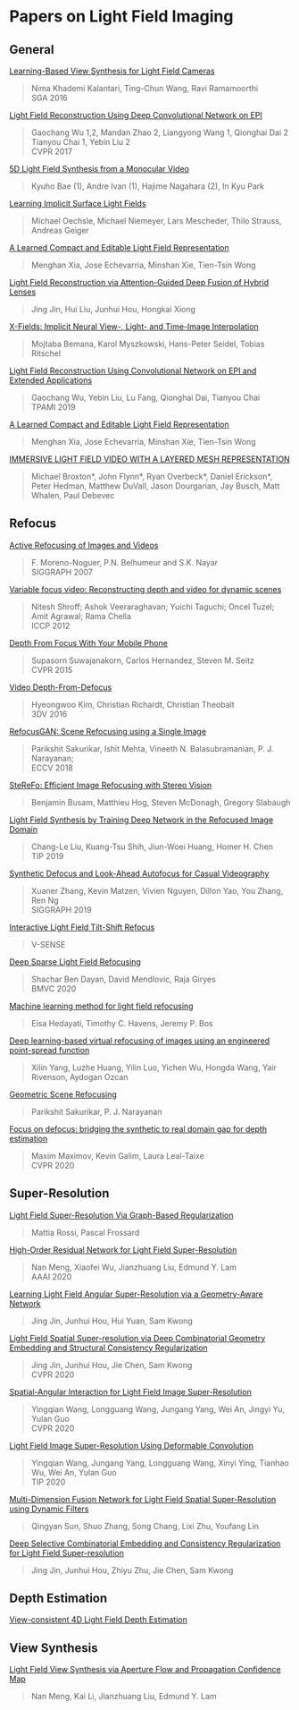 # Papers on Light Field Imaging

## General

[Learning-Based View Synthesis for Light Field Cameras](http://cseweb.ucsd.edu/~viscomp/projects/LF/papers/SIGASIA16/)
> Nima Khademi Kalantari, Ting-Chun Wang, Ravi Ramamoorthi  
> SGA 2016  

[Light Field Reconstruction Using Deep Convolutional Network on EPI](http://www.liuyebin.com/lfepi/LFreconstruction.html)
> Gaochang Wu 1,2,    Mandan Zhao 2,   Liangyong Wang 1,   Qionghai Dai 2    Tianyou Chai 1,   Yebin Liu 2   
> CVPR 2017  

[5D Light Field Synthesis from a Monocular Video](https://arxiv.org/abs/1912.10687)
> Kyuho Bae (1), Andre Ivan (1), Hajime Nagahara (2), In Kyu Park  

[Learning Implicit Surface Light Fields](https://arxiv.org/abs/2003.12406)
> Michael Oechsle, Michael Niemeyer, Lars Mescheder, Thilo Strauss, Andreas Geiger  

[A Learned Compact and Editable Light Field Representation](https://arxiv.org/abs/2103.11314)
> Menghan Xia, Jose Echevarria, Minshan Xie, Tien-Tsin Wong  

[Light Field Reconstruction via Attention-Guided Deep Fusion of Hybrid Lenses](https://arxiv.org/abs/2102.07085)
> Jing Jin, Hui Liu, Junhui Hou, Hongkai Xiong  

[X-Fields: Implicit Neural View-, Light- and Time-Image Interpolation](https://arxiv.org/abs/2010.00450)
> Mojtaba Bemana, Karol Myszkowski, Hans-Peter Seidel, Tobias Ritschel  

[Light Field Reconstruction Using Convolutional Network on EPI and Extended Applications](https://arxiv.org/abs/2103.13043)
> Gaochang Wu, Yebin Liu, Lu Fang, Qionghai Dai, Tianyou Chai  
> TPAMI 2019  

[A Learned Compact and Editable Light Field Representation](https://arxiv.org/abs/2103.11314)
> Menghan Xia, Jose Echevarria, Minshan Xie, Tien-Tsin Wong  

[IMMERSIVE LIGHT FIELD VIDEO WITH A LAYERED MESH REPRESENTATION](https://augmentedperception.github.io/deepviewvideo/)
> Michael Broxton*, John Flynn*, Ryan Overbeck*, Daniel Erickson*, Peter Hedman, Matthew DuVall, Jason Dourgarian, Jay Busch, Matt Whalen, Paul Debevec  

## Refocus

[Active Refocusing of Images and Videos](https://www.cs.columbia.edu/CAVE/projects/active_refocus/)
> F. Moreno-Noguer, P.N. Belhumeur and S.K. Nayar  
> SIGGRAPH 2007  

[Variable focus video: Reconstructing depth and video for dynamic scenes](https://ieeexplore.ieee.org/abstract/document/6215219)
> Nitesh Shroff; Ashok Veeraraghavan; Yuichi Taguchi; Oncel Tuzel; Amit Agrawal; Rama Chella  
> ICCP 2012  

[Depth From Focus With Your Mobile Phone](https://www.cv-foundation.org/openaccess/content_cvpr_2015/html/Suwajanakorn_Depth_From_Focus_2015_CVPR_paper.html)
> Supasorn Suwajanakorn, Carlos Hernandez, Steven M. Seitz  
> CVPR 2015  

[Video Depth-From-Defocus](https://arxiv.org/abs/1610.03782)
> Hyeongwoo Kim, Christian Richardt, Christian Theobalt  
> 3DV 2016  

[RefocusGAN: Scene Refocusing using a Single Image](https://openaccess.thecvf.com/content_ECCV_2018/html/Parikshit_Sakurikar_Single_Image_Scene_ECCV_2018_paper.html)
> Parikshit Sakurikar, Ishit Mehta, Vineeth N. Balasubramanian, P. J. Narayanan;  
> ECCV 2018  

[SteReFo: Efficient Image Refocusing with Stereo Vision](https://arxiv.org/abs/1909.13395)
> Benjamin Busam, Matthieu Hog, Steven McDonagh, Gregory Slabaugh  

[Light Field Synthesis by Training Deep Network in the Refocused Image Domain](https://arxiv.org/abs/1910.06072)
> Chang-Le Liu, Kuang-Tsu Shih, Jiun-Woei Huang, Homer H. Chen  
> TIP 2019  

[Synthetic Defocus and Look-Ahead Autofocus for Casual Videography](https://ceciliavision.github.io/vid-auto-focus/)
> Xuaner Zhang, Kevin Matzen, Vivien Nguyen, Dillon Yao, You Zhang, Ren Ng  
> SIGGRAPH 2019  

[Interactive Light Field Tilt-Shift Refocus](https://v-sense.scss.tcd.ie/research/tilt-shift/)
> V-SENSE  

[Deep Sparse Light Field Refocusing](https://arxiv.org/abs/2009.02582)
> Shachar Ben Dayan, David Mendlovic, Raja Giryes  
> BMVC 2020  

[Machine learning method for light field refocusing](https://arxiv.org/abs/2103.16020)
> Eisa Hedayati, Timothy C. Havens, Jeremy P. Bos  

[Deep learning-based virtual refocusing of images using an engineered point-spread function](https://arxiv.org/abs/2012.11892)
> Xilin Yang, Luzhe Huang, Yilin Luo, Yichen Wu, Hongda Wang, Yair Rivenson, Aydogan Ozcan  

[Geometric Scene Refocusing](https://arxiv.org/abs/2012.10856)
> Parikshit Sakurikar, P. J. Narayanan  

[Focus on defocus: bridging the synthetic to real domain gap for depth estimation](https://arxiv.org/abs/2005.09623)
> Maxim Maximov, Kevin Galim, Laura Leal-Taixe  
> CVPR 2020  

## Super-Resolution

[Light Field Super-Resolution Via Graph-Based Regularization](https://arxiv.org/abs/1701.02141)
> Mattia Rossi, Pascal Frossard  

[High-Order Residual Network for Light Field Super-Resolution](https://arxiv.org/abs/2003.13094)
> Nan Meng, Xiaofei Wu, Jianzhuang Liu, Edmund Y. Lam  
> AAAI 2020  

[Learning Light Field Angular Super-Resolution via a Geometry-Aware Network]( https://arxiv.org/abs/2002.11263)
> Jing Jin, Junhui Hou, Hui Yuan, Sam Kwong  


[Light Field Spatial Super-resolution via Deep Combinatorial Geometry Embedding and Structural Consistency Regularization](https://arxiv.org/abs/2004.02215)
> Jing Jin, Junhui Hou, Jie Chen, Sam Kwong  
> CVPR 2020  

[Spatial-Angular Interaction for Light Field Image Super-Resolution](https://arxiv.org/abs/1912.07849)
> Yingqian Wang, Longguang Wang, Jungang Yang, Wei An, Jingyi Yu, Yulan Guo  
> CVPR 2020  

[Light Field Image Super-Resolution Using Deformable Convolution](https://arxiv.org/abs/2007.03535)
> Yingqian Wang, Jungang Yang, Longguang Wang, Xinyi Ying, Tianhao Wu, Wei An, Yulan Guo  
> TIP 2020  

[Multi-Dimension Fusion Network for Light Field Spatial Super-Resolution using Dynamic Filters](https://arxiv.org/abs/2008.11449)
> Qingyan Sun, Shuo Zhang, Song Chang, Lixi Zhu, Youfang Lin  

[Deep Selective Combinatorial Embedding and Consistency Regularization for Light Field Super-resolution](https://arxiv.org/abs/2009.12537)
> Jing Jin, Junhui Hou, Zhiyu Zhu, Jie Chen, Sam Kwong  


## Depth Estimation

[View-consistent 4D Light Field Depth Estimation](https://arxiv.org/abs/2009.04065)

## View Synthesis

[Light Field View Synthesis via Aperture Flow and Propagation Confidence Map](https://arxiv.org/abs/2009.02978)
> Nan Meng, Kai Li, Jianzhuang Liu, Edmund Y. Lam  

